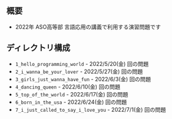 ## 概要

- 2022年 ASO高等部 言語応用の講義で利用する演習問題です

## ディレクトリ構成

- `1_hello_programming_world` - 2022/5/20(金) 回の問題
- `2_i_wanna_be_your_lover` - 2022/5/27(金) 回の問題
- `3_girls_just_wanna_have_fun` - 2022/6/3(金) 回の問題
- `4_dancing_queen` - 2022/6/10(金) 回の問題
- `5_top_of_the_world` - 2022/6/17(金) 回の問題
- `6_born_in_the_usa` - 2022/6/24(金) 回の問題
- `7_i_just_called_to_say_i_love_you` - 2022/7/1(金) 回の問題
